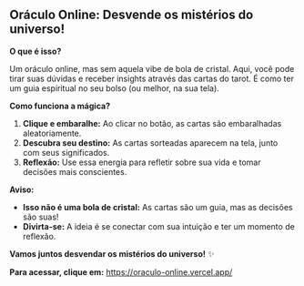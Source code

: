 ## Oráculo Online: Desvende os mistérios do universo!

**O que é isso?**

Um oráculo online, mas sem aquela vibe de bola de cristal. Aqui, você pode tirar suas dúvidas e receber insights através das cartas do tarot. É como ter um guia espiritual no seu bolso (ou melhor, na sua tela).

**Como funciona a mágica?**

1. **Clique e embaralhe:** Ao clicar no botão, as cartas são embaralhadas aleatoriamente. 
2. **Descubra seu destino:** As cartas sorteadas aparecem na tela, junto com seus significados.
3. **Reflexão:** Use essa energia para refletir sobre sua vida e tomar decisões mais conscientes.


**Aviso:** 
* **Isso não é uma bola de cristal:** As cartas são um guia, mas as decisões são suas!
* **Divirta-se:** A ideia é se conectar com sua intuição e ter um momento de reflexão.

**Vamos juntos desvendar os mistérios do universo!** ✨

**Para acessar, clique em:**
https://oraculo-online.vercel.app/
